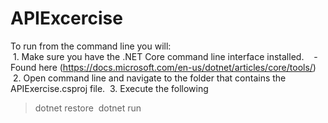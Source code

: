 # APIExcercise

To run from the command line you will:  
  1. Make sure you have the .NET Core command line interface installed.
    - Found here (https://docs.microsoft.com/en-us/dotnet/articles/core/tools/)
  2. Open command line and navigate to the folder that contains the APIExercise.csproj file.
  3. Execute the following 
  
> dotnet restore
​
> dotnet run